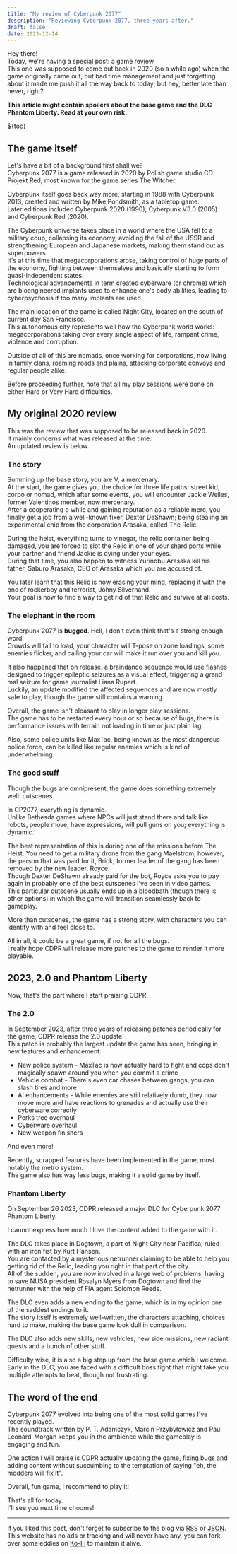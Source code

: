 ```yaml
---
title: "My review of Cyberpunk 2077"
description: "Reviewing Cyberpunk 2077, three years after."
draft: false
date: 2023-12-14
---
```


Hey there!  
Today, we're having a special post: a game review.  
This one was supposed to come out back in 2020 (so a while ago) when the game originally came out, but bad time management and just forgetting about it made me push it all the way back to today; but hey, better late than never, right?

**This article might contain spoilers about the base game and the DLC Phantom Liberty. Read at your own risk.**

${toc}

## The game itself

Let's have a bit of a background first shall we?  
Cyberpunk 2077 is a game released in 2020 by Polish game studio CD Projekt Red, most known for the game series The Witcher.

Cyberpunk itself goes back way more, starting in 1988 with Cyberpunk 2013, created and written by Mike Pondsmith, as a tabletop game.  
Later editions included Cyberpunk 2020 (1990), Cyberpunk V3.0 (2005) and Cyberpunk Red (2020).

The Cyberpunk universe takes place in a world where the USA fell to a military coup, collapsing its economy, avoiding the fall of the USSR and strengthening European and Japanese markets, making them stand out as superpowers.  
It's at this time that megacorporations arose, taking control of huge parts of the economy, fighting between themselves and basically starting to form quasi-independent states.  
Technological advancements in term created cyberware (or chrome) which are bioengineered implants used to enhance one's body abilities, leading to cyberpsychosis if too many implants are used.

The main location of the game is called Night City, located on the south of current day San Francisco.  
This autonomous city represents well how the Cyberpunk world works: megacorporations taking over every single aspect of life, rampant crime, violence and corruption.

Outside of all of this are nomads, once working for corporations, now living in family clans, roaming roads and plains, attacking corporate convoys and regular people alike.

Before proceeding further, note that all my play sessions were done on either Hard or Very Hard difficulties.

## My original 2020 review

This was the review that was supposed to be released back in 2020.  
It mainly concerns what was released at the time.  
An updated review is below.

### The story

Summing up the base story, you are V, a mercenary.  
At the start, the game gives you the choice for three life paths: street kid, corpo or nomad, which after some events, you will encounter Jackie Welles, former Valentinos member, now mercenary.  
After a cooperating a while and gaining reputation as a reliable merc, you finally get a job from a well-known fixer, Dexter DeShawn; being stealing an experimental chip from the corporation Arasaka, called The Relic.

During the heist, everything turns to vinegar, the relic container being damaged, you are forced to slot the Relic in one of your shard ports while your partner and friend Jackie is dying under your eyes.  
During that time, you also happen to witness Yurinobu Arasaka kill his father, Saburo Arasaka, CEO of Arasaka which you are accused of.

You later learn that this Relic is now erasing your mind, replacing it with the one of rockerboy and terrorist, Johny Silverhand.  
Your goal is now to find a way to get rid of that Relic and survive at all costs.

### The elephant in the room

Cyberpunk 2077 is **bugged**. Hell, I don't even think that's a strong enough word.  
Crowds will fail to load, your character will T-pose on zone loadings, some enemies flicker, and calling your car will make it run over you and kill you.

It also happened that on release, a braindance sequence would use flashes designed to trigger epileptic seizures as a visual effect, triggering a grand mal seizure for game journalist Liana Rupert.  
Luckily, an update modified the affected sequences and are now mostly safe to play, though the game still contains a warning.

Overall, the game isn't pleasant to play in longer play sessions.  
The game has to be restarted every hour or so because of bugs, there is performance issues with terrain not loading in time or just plain lag.

Also, some police units like MaxTac, being known as the most dangerous police force, can be killed like regular enemies which is kind of underwhelming.

### The good stuff

Though the bugs are omnipresent, the game does something extremely well: cutscenes.

In CP2077, everything is dynamic.  
Unlike Bethesda games where NPCs will just stand there and talk like robots, people move, have expressions, will pull guns on you; everything is dynamic.

The best representation of this is during one of the missions before The Heist. You need to get a military drone from the gang Maelstrom, however, the person that was paid for it, Brick, former leader of the gang has been removed by the new leader, Royce.  
Though Dexter DeShawn already paid for the bot, Royce asks you to pay again in probably one of the best cutscenes I've seen in video games.  
This particular cutscene usually ends up in a bloodbath (though there is other options) in which the game will transition seamlessly back to gameplay.

More than cutscenes, the game has a strong story, with characters you can identify with and feel close to.

All in all, it could be a great game, if not for all the bugs.  
I really hope CDPR will release more patches to the game to render it more playable.

## 2023, 2.0 and Phantom Liberty

Now, that's the part where I start praising CDPR.

### The 2.0

In September 2023, after three years of releasing patches periodically for the game, CDPR release the 2.0 update.  
This patch is probably the largest update the game has seen, bringing in new features and enhancement:

- New police system - MaxTac is now actually hard to fight and cops don't magically spawn around you when you commit a crime
- Vehicle combat - There's even car chases between gangs, you can slash tires and more
- AI enhancements - While enemies are still relatively dumb, they now move more and have reactions to grenades and actually use their cyberware correctly
- Perks tree overhaul
- Cyberware overhaul
- New weapon finishers

And even more!

Recently, scrapped features have been implemented in the game, most notably the metro system.  
The game also has way less bugs, making it a solid game by itself.

### Phantom Liberty

On September 26 2023, CDPR released a major DLC for Cyberpunk 2077: Phantom Liberty.

I cannot express how much I love the content added to the game with it.

The DLC takes place in Dogtown, a part of Night City near Pacifica, ruled with an iron fist by Kurt Hansen.  
You are contacted by a mysterious netrunner claiming to be able to help you getting rid of the Relic, leading you right in that part of the city.  
All of the sudden, you are now involved in a large web of problems, having to save NUSA president Rosalyn Myers from Dogtown and find the netrunner with the help of FIA agent Solomon Reeds.

The DLC even adds a new ending to the game, which is in my opinion one of the saddest endings to it.  
The story itself is extremely well-written, the characters attaching, choices hard to make, making the base game look dull in comparison.

The DLC also adds new skills, new vehicles, new side missions, new radiant quests and a bunch of other stuff.

Difficulty wise, it is also a big step up from the base game which I welcome.  
Early in the DLC, you are faced with a difficult boss fight that might take you multiple attempts to beat, though not frustrating.

## The word of the end

Cyberpunk 2077 evolved into being one of the most solid games I've recently played.  
The soundtrack written by P. T. Adamczyk, Marcin Przybyłowicz and Paul Leonard-Morgan keeps you in the ambience while the gameplay is engaging and fun.

One action I will praise is CDPR actually updating the game, fixing bugs and adding content without succumbing to the temptation of saying "eh, the modders will fix it".

Overall, fun game, I recommend to play it!

That's all for today.  
I'll see you next time chooms!

---

If you liked this post, don't forget to subscribe to the blog via [RSS](/blog/index.xml) or [JSON](/blog/index.json).  
This website has no ads or tracking and will never have any, you can fork over some eddies on [Ko-Fi](https://ko-fi.com/j4dlc) to maintain it alive.
